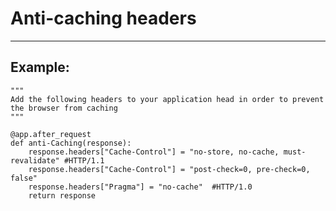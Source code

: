 # Anti-caching headers
-------

## Example:


	"""
	Add the following headers to your application head in order to prevent the browser from caching
	"""

	@app.after_request
	def anti-Caching(response):
		response.headers["Cache-Control"] = "no-store, no-cache, must-revalidate" #HTTP/1.1
		response.headers["Cache-Control"] = "post-check=0, pre-check=0, false"
		response.headers["Pragma"] = "no-cache"  #HTTP/1.0
		return response
